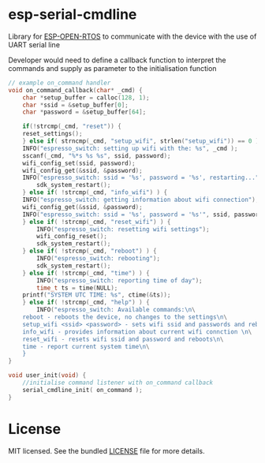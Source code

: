 esp-serial-cmdline
==============

Library for [ESP-OPEN-RTOS](https://github.com/SuperHouse/esp-open-rtos)
to communicate with the device with the use of UART serial line

Developer would need to define a callback function to interpret the commands
and supply as parameter to the initialisation function 


```c
// example on_command handler
void on_command_callback(char* _cmd) {
    char *setup_buffer = calloc(128, 1);
    char *ssid = &setup_buffer[0];
    char *password = &setup_buffer[64];

    if(!strcmp(_cmd, "reset")) {
	reset_settings();
    } else if( strncmp(_cmd, "setup_wifi", strlen("setup_wifi")) == 0 ) {
	INFO("espresso_switch: setting up wifi with the: %s", _cmd );
	sscanf(_cmd, "%*s %s %s", ssid, password);
	wifi_config_set(ssid, password);
	wifi_config_get(&ssid, &password);
	INFO("espresso_switch: ssid = '%s', password = '%s', restarting...", ssid, password );
    	sdk_system_restart();
    } else if( !strcmp(_cmd, "info_wifi") ) {
	INFO("espresso_switch: getting information about wifi connection");
	wifi_config_get(&ssid, &password);
	INFO("espresso_switch: ssid = '%s', password = '%s'", ssid, password);
    } else if( !strcmp(_cmd, "reset_wifi") ) {
    	INFO("espresso_switch: resetting wifi settings");
    	wifi_config_reset();
    	sdk_system_restart();
    } else if( !strcmp(_cmd, "reboot") ) {
    	INFO("espresso_switch: rebooting");
    	sdk_system_restart();
    } else if( !strcmp(_cmd, "time") ) {
    	INFO("espresso_switch: reporting time of day");
    	time_t ts = time(NULL);
	printf("SYSTEM UTC TIME: %s", ctime(&ts));
    } else if( !strcmp(_cmd, "help") ) {
    	INFO("espresso_switch: Available commands:\n\
    reboot - reboots the device, no changes to the settings\n\
    setup_wifi <ssid> <password> - sets wifi ssid and passwords and reboots \n\
    info_wifi - provides information about current wifi connction \n\
    reset_wifi - resets wifi ssid and password and reboots\n\
    time - report current system time\n\
    }
}

void user_init(void) {
    //initialise command listener with on_command callback
    serial_cmdline_init( on_command ); 
}
```

License
=======

MIT licensed. See the bundled [LICENSE](https://github.com/stellarshenson/esp-serial-cmdline/LICENSE) file for more details.
